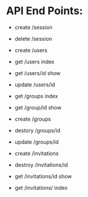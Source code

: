 # API End Points:
 

* create   /session 
* delete	  /session
 




* create   /users
* get	  /users		      index
* get 	  /users/id 	      show
* update	  /users/id	





 
 
* get 	  /groups	          index
* get	  /group/id	          show
* create   /groups
* destory  /groups/id
* update	  /groups/id
 




* create	  /invitations 
* destroy  /invitations/id
* get	  /invitations/id	  show
* get	  /invitations/	      index
 
 
